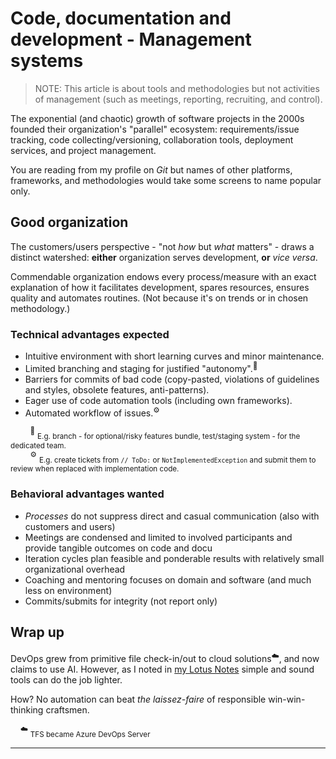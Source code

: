 # Code, documentation and development - Management systems

> NOTE: This article is about tools and methodologies but not activities of management (such as meetings, reporting, recruiting, and control).

The exponential (and chaotic) growth of software projects in the 2000s founded their organization's "parallel" ecosystem: requirements/issue tracking, code collecting/versioning, collaboration tools, deployment services, and project management. 

You are reading from my profile on _Git_ but names of other platforms, frameworks, and methodologies would take some screens to name popular only.

## Good organization

The customers/users perspective - "not _how_ but _what_ matters" - draws a distinct watershed: **either** organization serves development, **or** _vice versa_.

Commendable organization endows every process/measure with an exact explanation of how it facilitates development, spares resources, ensures quality and automates routines. (Not because it's on trends or in chosen methodology.)

### Technical advantages expected

+ Intuitive environment with short learning curves and minor maintenance.
+ Limited branching and staging for justified "autonomy".<sup>🌵</sup>
+ Barriers for commits of bad code (copy-pasted, violations of guidelines and styles, obsolete features, anti-patterns).
+ Eager use of code automation tools (including own frameworks).
+ Automated workflow of issues.<sup>⚙️</sup>

&nbsp;&nbsp;&nbsp;&nbsp;&nbsp;&nbsp;&nbsp;&nbsp;<sup>🌵</sup> <sub>E.g. branch - for optional/risky features bundle, test/staging system - for the dedicated team.</sub>\
&nbsp;&nbsp;&nbsp;&nbsp;&nbsp;&nbsp;&nbsp;&nbsp;<sup>⚙️</sup> <sub>E.g. create tickets from `// ToDo:` or `NotImplementedException` and submit them to review when replaced with implementation code.</sub>

### Behavioral advantages wanted

+ _Processes_ do not suppress direct and casual communication (also with customers and users)
+ Meetings are condensed and limited to involved participants and provide tangible outcomes on code and docu
+ Iteration cycles plan feasible and ponderable results with relatively small organizational overhead
+ Coaching and mentoring focuses on domain and software (and much less on environment)
+ Commits/submits for integrity (not report only)

## Wrap up

DevOps grew from primitive file check-in/out to cloud solutions<sup>☁️</sup>, and now claims to use AI. However, as I noted in [my Lotus Notes](../../pencraft/README+/opuses/LN-view.md) simple and sound tools can do the job lighter.

How? No automation can beat _the laissez-faire_ of responsible win-win-thinking craftsmen.

&nbsp;&nbsp;&nbsp;&nbsp;<sup>☁️</sup> <sub>TFS became Azure DevOps Server</sub>

---
